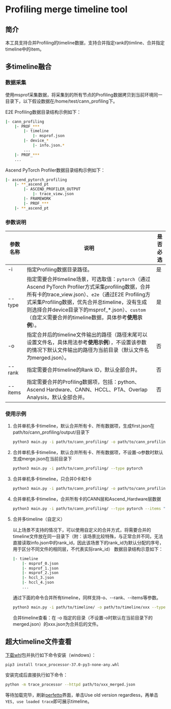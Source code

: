 # Profiling merge timeline tool

## 简介

本工具支持合并Profiling的timeline数据，支持合并指定rank的timline、合并指定timeline中的item。


## 多timeline融合

### 数据采集

使用msprof采集数据，将采集到的所有节点的Profiling数据拷贝到当前环境同一目录下，以下假设数据在/home/test/cann_profiling下。

E2E Profiling数据目录结构示例如下：

```bash
|- cann_profiling
    |- PROF_***
        |- timeline
            |- msprof.json
        |- device_*
            |- info.json.*
        ...
    |- PROF_***
    ...
```

Ascend PyTorch Profiler数据目录结构示例如下：

```bash
|- ascend_pytorch_profiling
    |- **_ascend_pt
        |- ASCEND_PROFILER_OUTPUT
            |- trace_view.json
        |- FRAMEWORK
        |- PROF_***
    |- **_ascend_pt
```

### 参数说明

| 参数名称 | 说明                                                         | 是否必选 |
| -------- | ------------------------------------------------------------ | -------- |
| -i       | 指定Profiling数据目录路径。                                  | 是       |
| --type   | 指定需要合并timeline场景，可选取值：`pytorch`（通过Ascend PyTorch Profiler方式采集profiling数据，合并所有卡的trace_view.json）、`e2e`（通过E2E Profiling方式采集Profiling数据，优先合并总timeline，没有生成则选择合并device目录下的msprof_*.json）、`custom` （自定义需要合并的timeline数据，具体参考**使用示例**）。 | 是       |
| -o       | 指定合并后的timeline文件输出的路径（路径末尾可以设置文件名，具体用法参考**使用示例**），不设置该参数的情况下默认文件输出的路径为当前目录（默认文件名为merged.json）。 | 否       |
| --rank   | 指定需要合并timeline的Rank ID，默认全部合并。                | 否       |
| --items  | 指定需要合并的Profiling数据项，包括：python、Ascend Hardware、CANN、HCCL、PTA、Overlap Analysis，默认全部合并。 | 否       |

### 使用示例

1. 合并单机多卡timeline，默认合并所有卡、所有数据项，生成first.json在path/to/cann_profiling/output/目录下

   ```bash
   python3 main.py -i path/to/cann_profiling/ -o path/to/cann_profiling/output/first --type pytorch
   ```

2. 合并单机多卡timeline，默认合并所有卡、所有数据项，不设置-o参数时默认生成merge.json在当前目录下

   ```bash
   python3 main.py -i path/to/cann_profiling/ --type pytorch
   ```

3. 合并单机多卡timeline，只合并0卡和1卡

   ```bash
   python3 main.py -i path/to/cann_profiling/ -o path/to/cann_profiling/output/2p --type pytorch --rank 0,1
   ```

4. 合并单机多卡timeline，合并所有卡的CANN层和Ascend_Hardware层数据

   ```bash
   python3 main.py -i path/to/cann_profiling/ --type pytorch --items "CANN,Ascend Hardware"
   ```

5. 合并多timeline（自定义）

   以上场景不支持的情况下，可以使用自定义的合并方式，将需要合并的timeline文件放在同一目录下（附：该场景比较特殊，与正常合并不同，无法直接读取info.json中的rank_id，因此该场景下的rank_id为默认分配的序号，用于区分不同文件的相同层，不代表实际rank_id）
   数据目录结构示意如下：

   ```bash
   |- timeline
       |- msprof_0.json
       |- msprof_1.json
       |- msprof_2.json
       |- hccl_3.json
       |- hccl_4.json
       ...
   ```

   通过下面的命令合并所有timeline，同样支持-o、--rank、--items等参数。

   ```bash
   python3 main.py -i path/to/timeline/ -o path/to/timeline/xxx --type custom
   ```

   合并timeline查看：在 -o 指定的目录（不设置-o时默认在当前目录下的merged.json）的xxx.json为合并后的文件。


## 超大timeline文件查看

[下载whl](https://gitee.com/aerfaliang/trace_processor/releases/download/trace_processor_37.0/trace_processor-37.0-py3-none-any.whl)包并执行如下命令安装（windows）：

```bash
pip3 install trace_processor-37.0-py3-none-any.whl
```

安装完成后直接执行如下命令：

```bash
python -m trace_processor --httpd path/to/xxx_merged.json 
```

等待加载完毕，刷新[perfetto](https://ui.perfetto.dev/)界面，单击Use old version regardless，再单击`YES, use loaded trace`即可展示timeline。
